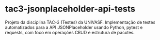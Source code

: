# tac3-jsonplaceholder-api-tests
Projeto da disciplina TAC-3 (Testes) da UNIVASF. Implementação de testes automatizados para a API JSONPlaceholder usando Python, pytest e requests, com foco em operações CRUD e estrutura de pacotes.
